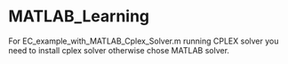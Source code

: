 # MATLAB_Learning
For EC_example_with_MATLAB_Cplex_Solver.m running CPLEX solver you need to install cplex solver otherwise chose MATLAB solver.
